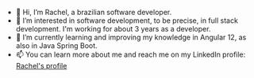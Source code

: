 - 👋 Hi, I’m Rachel, a brazilian software developer.
- 👀 I’m interested in software development, to be precise, in full stack development. I'm working for about 3 years as a developer.
- 🌱 I’m currently learning and improving my knowledge in Angular 12, as also in Java Spring Boot.
- 📫 You can learn more about me and reach me on my LinkedIn profile: [Rachel's profile](https://www.linkedin.com/in/rachel-barato-gama/)

<!---
rachel-barato/rachel-barato is a ✨ special ✨ repository because its `README.md` (this file) appears on your GitHub profile.
You can click the Preview link to take a look at your changes.
--->
